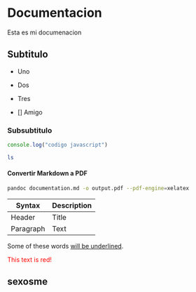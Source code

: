 # Documentacion
Esta es mi documenacion

## Subtitulo

- Uno
- Dos
- Tres

- [] Amigo

### Subsubtitulo

```js
console.log("codigo javascript")
```

```bash
ls
```

#### Convertir Markdown a PDF

```bash
pandoc documentation.md -o output.pdf --pdf-engine=xelatex
```


| Syntax      | Description |
| ----------- | ----------- |
| Header      | Title       |
| Paragraph   | Text        |



Some of these words <ins>will be underlined</ins>.

<font color="red">This text is red!</font>

## sexosme
